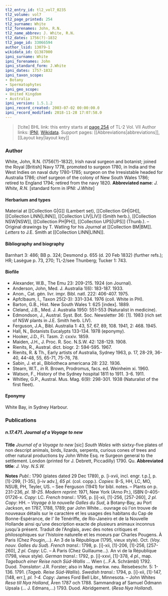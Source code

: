 ```yaml
---
tl2_entry_id: tl2_vol7_0235
tl2_volume: vol7
tl2_page_printed: 254
tl2_surname: White
tl2_forenames: John, R.N.
tl2_name_abbrev: J. White, R.N.
tl2_dates: 1756(?)-1832
tl2_page_id: 33066594
author_lsid: 13079-1
wikidata_id: Q1387000
ipni_surname: White
ipni_forenames: John
ipni_standard_form: J.White
ipni_dates: 1757-1832
ipni_taxon_scope: 
- Botany
- Spermatophytes
ipni_geo_scope: 
- United Kingdom
- Australia
ipni_version: 1.5.1.2
ipni_record_created: 2003-07-02 00:00:00.0
ipni_record_modified: 2018-11-28 17:07:58.0
---
```


> [!cite] BHL link: this entry starts at [page 254](https://www.biodiversitylibrary.org/page/33066594) of TL-2 Vol. VII
> Author links: [IPNI](https://www.ipni.org/a/13079-1), [Wikidata](https://www.wikidata.org/wiki/Q1387000). Support pages: [[Abbreviations|abbreviations]], [[Layout key|layout key]]

### Author

White, John, R.N. (1756(?)-1832), Irish naval surgeon and botanist; joined the Royal \[British\] Navy 1778, promoted to surgeon 1780, in India and the West Indies on naval duty 1780-1785; surgeon on the Irresistable headed for Australia 1786; chief surgeon of the colony of New South Wales 1786; retired to England 1794; retired from the navy 1820. 
**Abbreviated name**: *J. White, R.N.* \[standard form in IPNI: *J.White*\]

#### Herbarium and types

Material at [[Collection G|G]] (Lambert set), [[Collection GH|GH]], [[Collection LINN|LINN]], [[Collection LIV|LIV]] (Smith herb.), [[Collection NSW|NSW]], [[Collection PH|PH]], [[Collection UPS|UPS]] (Thunb.). – Original drawings by T. Watling for his *Journal* at [[Collection BM|BM]]. *Letters* to J.E. Smith at [[Collection LINN|LINN]].

#### Bibliography and biography

Barnhart 3: 486; BB p. 324; Desmond p. 655 (d. 20 Feb 1832) (further refs.); HR; Lasègue p. 73, 270; TL-2/see Thunberg; Tucker 1: 743.

#### Biofile

- Alexander, W.B., The Emu 23: 209-215. 1924 (on Journal).
- Anderson, John, Med. J. Australia 1(6): 183-187. 1933.
- Anon., Cat. gén. livr. impr. Bibl. natl. 222: 406-407. 1975.
- Apfclbaum, I., Taxon 25(2-3): 331-334. 1976 (coll. White in PH).
- Barton, G.B., Hist. New South Wales 1: 625 \[index\]. 1889.
- Cleland, J.B., Med. J. Australia 1950: 551-553 (Naturalist in medicine).
- Edmondson, J., Austral. Syst. Bot. Soc. Newsletter 36: \[1\]. 1983 (rich set of NSW plants in J.E. Smith herb. LIV).
- Ferguson, J.A., Bibl. Australia 1: 43, 57, 67, 89, 108. 1941, 2: 468. 1945.
- Hall, N., Botanists Eucalypts 133-134. 1978 (eponymy).
- Hooker, J.D., Fl. Tasm. 2: cxxiv. 1859.
- Maiden, J.H., J. Proc. R. Soc. N.S.W. 42: 128-129. 1908.
- Rienits, R., Austral. dict. biogr. 2: 594-595. 1967.
- Rienits, R. & Th., Early artists of Australia, Sydney 1963, p. 17, 28-29, 36-40, 44-48, 55, 65-71, 75-76, 78.
- Sabin, J. et al., Bibliotheca americana 28: 232. 1936.
- Stearn, W.T., *in* R. Brown, Prodromus, facs. ed. Weinheim xi. 1960.
- Watson, F., History of the Sydney hospital 1811 to 1911. 3-6. 1911.
- Whitley, G.P., Austral. Mus. Mag. 6(9): 298-301. 1938 (Naturalist of the first fleet).

#### Eponymy

White Bay, in Sydney Harbour.

### Publications

##### n.17.471. Journal of a Voyage to new

**Title**
*Journal of a Voyage to new* \[sic\] *South Wales* with sixtxy-five plates of non descript animals, birds, lizards, serpents, curious cones of trees and other natural productions by John White Esq. re Surgeon general to the settlement. London (printed for J. Debrett, Piccadilly) 1790. Qu.
**Abbreviated title**: *J. Voy. N.S.W.*

**Notes**
*Publ*.: 1790 (plates dated 29 Dec 1789), p. \[i-xvii, incl. engr. t.p.\], p. \[1\]-299, \[1-35\], \[i-iv adv.\], *65 pl*. (col. copp.). *Copies*: B-S, HH, LC, MO, NSUB, PH, Teyler, US. – See Ferguson (1941) for bibl. notes. – Plants on p. 231-236, *pl. 18-25.*
*Modern reprint*: 1971, New York (Arno Pr.), ISBN 0-405-01726-x. *Copy*: LC.
*French transl*.: 1795, p. \[i\]-xii, \[1\]-256, \[257-260\], *2 pl. Copy*: HH. – *Voyage à la nouvelle Galles du Sud*, à Botany-Bay, au Port Jackson, en 1787, 1788, 1789; par John White... ouvrage où l'on trouve de nouveaux détails sur le caractère et les usages des habitans du Cap de Bonne-Espérance, de l' île Ténériffe, de Rio-Janeiro et de la Nouvelle Hollande ainsi qu'une description exacte de plusieurs animaux inconnus jusqu'à présent. Traduit de l'Anglais, avec des notes critiques et philosophiques sur l'histoire naturelle et les moeurs par Charles Pougens. À Paris (Chez Pougin,...). An 3 de la République (1795, vieux style). Oct. (*Voy. nouv. Galles du Sud*).
*French transl*.: 1798, p. \[i\]-xii, \[1\]-206, \[1\]-256, \[257-260\], *2 pl. Copy*: LC. – À Paris (Chez Guillaume...). An vi de la République (1798, vieux style).
*German transl*.: 1792, p. \[i\]-xxvi, \[1\]-378, *4 pl*., map. *Tagebuch einer Reise nach Süd-Wallis* ... Wien (...F.A. Schrämbl) 1792. Duod. *Translator*: J.R. Forster; also in Mag. merkw. neu. Reisebeschr. 5: 1-136. 1791. (*Tageb. Reise Süd-Wallis*).
*Swedish transl*.: 1794, p. \[i\]-xii, \[1\]-147, \[148, err.\], *pl. 1-4. Copy*: James Ford Bell Libr., Minnesota. – John Whites *Resa till Nya Holland*, Åren 1787 och 1788. Sammandrag af Samuel Ödmann Upsala (... J. Edmans,...) 1793. Duod. Abridgement. (*Resa Nya Holland*).

